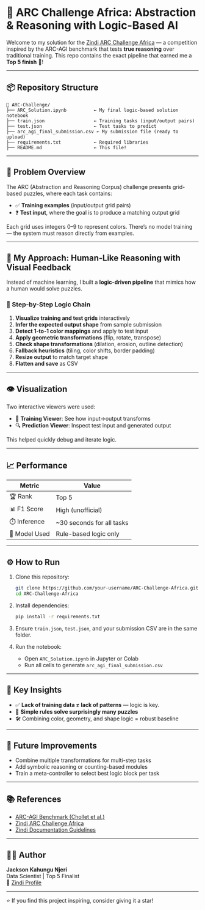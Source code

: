 # 🧠 ARC Challenge Africa: Abstraction & Reasoning with Logic-Based AI

Welcome to my solution for the [Zindi ARC Challenge Africa](https://zindi.africa/competitions/the-arc-challenge-africa) — a competition inspired by the ARC-AGI benchmark that tests **true reasoning** over traditional training. This repo contains the exact pipeline that earned me a **Top 5 finish** 🏅!

---

## 📦 Repository Structure

```
📁 ARC-Challenge/
├── ARC_Solution.ipynb          ← My final logic-based solution notebook
├── train.json                  ← Training tasks (input/output pairs)
├── test.json                   ← Test tasks to predict
├── arc_agi_final_submission.csv ← My submission file (ready to upload)
├── requirements.txt            ← Required libraries
├── README.md                   ← This file!
```

---

## 🎯 Problem Overview

The ARC (Abstraction and Reasoning Corpus) challenge presents grid-based puzzles, where each task contains:
- ✅ **Training examples** (input/output grid pairs)
- ❓ **Test input**, where the goal is to produce a matching output grid

Each grid uses integers 0–9 to represent colors. There’s no model training — the system must reason directly from examples.

---

## 🚀 My Approach: Human-Like Reasoning with Visual Feedback

Instead of machine learning, I built a **logic-driven pipeline** that mimics how a human would solve puzzles.

### 🧩 Step-by-Step Logic Chain

1. **Visualize training and test grids** interactively
2. **Infer the expected output shape** from sample submission
3. **Detect 1-to-1 color mappings** and apply to test input
4. **Apply geometric transformations** (flip, rotate, transpose)
5. **Check shape transformations** (dilation, erosion, outline detection)
6. **Fallback heuristics** (tiling, color shifts, border padding)
7. **Resize output** to match target shape
8. **Flatten and save** as CSV

---

## 👁️ Visualization

Two interactive viewers were used:
- 🧠 **Training Viewer**: See how input→output transforms
- 🔍 **Prediction Viewer**: Inspect test input and generated output

This helped quickly debug and iterate logic.

---

## 📈 Performance

| Metric        | Value                  |
|---------------|------------------------|
| 🏆 Rank        | Top 5                  |
| 📊 F1 Score    | High (unofficial)      |
| ⏱️ Inference   | ~30 seconds for all tasks |
| 🤖 Model Used  | Rule-based logic only  |

---

## ⚙️ How to Run

1. Clone this repository:
   ```bash
   git clone https://github.com/your-username/ARC-Challenge-Africa.git
   cd ARC-Challenge-Africa
   ```

2. Install dependencies:
   ```bash
   pip install -r requirements.txt
   ```

3. Ensure `train.json`, `test.json`, and your submission CSV are in the same folder.

4. Run the notebook:
   - Open `ARC_Solution.ipynb` in Jupyter or Colab
   - Run all cells to generate `arc_agi_final_submission.csv`

---

## 📌 Key Insights

- ✅ **Lack of training data ≠ lack of patterns** — logic is key.
- 🧠 **Simple rules solve surprisingly many puzzles**
- 🛠️ Combining color, geometry, and shape logic = robust baseline

---

## 🔮 Future Improvements

- Combine multiple transformations for multi-step tasks
- Add symbolic reasoning or counting-based modules
- Train a meta-controller to select best logic block per task

---

## 📚 References

- [ARC-AGI Benchmark (Chollet et al.)](https://arxiv.org/abs/2412.04604)
- [Zindi ARC Challenge Africa](https://zindi.africa/competitions/the-arc-challenge-africa)
- [Zindi Documentation Guidelines](https://zindi.africa/learn/documentation-guideline)

---

## 👨‍💻 Author

**Jackson Kahungu Njeri**  
Data Scientist | Top 5 Finalist  
🔗 [Zindi Profile](https://zindi.africa/users/keystats)

---

⭐ If you find this project inspiring, consider giving it a star!